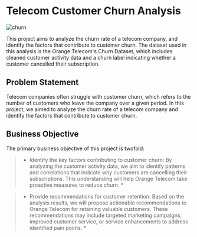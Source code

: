 # Telecom Customer Churn Analysis
![churn](https://github.com/data-enthusiast-shubhs/Python_Project/assets/115934788/75dfc32f-a65c-4761-b261-a00341584049)

This project aims to analyze the churn rate of a telecom company, and identify the factors that contribute to customer churn. The dataset used in this analysis is the Orange Telecom's Churn Dataset, which includes cleaned customer activity data and a churn label indicating whether a customer cancelled their subscription.

## Problem Statement  
Telecom companies often struggle with customer churn, which refers to the number of customers who leave the company over a given period. In this project, we aimed to analyze the churn rate of a telecom company and identify the factors that contribute to customer churn.
  
## Business Objective
The primary business objective of this project is twofold:

> * Identify the key factors contributing to customer churn: By analyzing the customer activity data, we aim to identify patterns and correlations that indicate why customers are cancelling their subscriptions. This understanding will help Orange Telecom take proactive measures to reduce churn. *

> * Provide recommendations for customer retention: Based on the analysis results, we will propose actionable recommendations to Orange Telecom for retaining valuable customers. These recommendations may include targeted marketing campaigns, improved customer service, or service enhancements to address identified pain points. *
